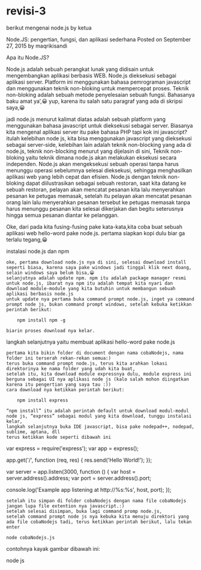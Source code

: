 # revisi-3
berikut mengenai node.js by ketua


Node.JS: pengertian, fungsi, dan aplikasi sederhana
Posted on September 27, 2015 by maqrikisandi	

Apa itu Node.JS?

Node.js adalah sebuah perangkat lunak yang didisain untuk mengembangkan aplikasi berbasis WEB. Node.js dieksekusi sebagai aplikasi server. Platform ini menggunakan bahasa pemrograman javascript dan menggunakan teknik non-bloking untuk mempercepat proses. Teknik non-bloking adalah sebuah metode penyelesaian sebuah fungsi.
Bahasanya baku amat ya’,😀
yup, karena itu salah satu paragraf yang ada di skripsi saya,😀

jadi node.js menurut kalimat diatas adalah sebuah platform yang menggunakan bahasa javascript untuk dieksekusi sebagai server. Biasanya kita mengenal aplikasi server itu pake bahasa PHP tapi kok ini javascript? itulah kelebihan node js, kita bisa menggunakan javascript yang dieksekusi sebagai server-side, kelebihan lain adalah teknik non-blocking yang ada di node.js, teknik non-blocking menurut yang dijelasin di sini,  Teknik non-bloking yaitu teknik dimana node.js akan melakukan eksekusi secara independen. Node.js akan mengeksekusi sebuah operasi tanpa harus menunggu operasi sebelumnya selesai dieksekusi, sehingga menghasilkan aplikasi web yang lebih cepat dan efisien. Node.js dengan teknik non-bloking dapat diilustrasikan sebagai sebuah restoran, saat kita datang ke sebuah restoran, pelayan akan mencatat pesanan kita lalu menyerahkan pesanan ke petugas memasak, setelah itu pelayan akan mencatat pesanan orang lain lalu menyerahkan pesanan tersebut ke petugas memasak tanpa harus menunggu pesanan kita selesai dikerjakan dan begitu seterusnya hingga semua pesanan diantar ke pelanggan.

Oke, dari pada kita fusing-fusing pake kata-kata,kita coba buat sebuah aplikasi web hello-word pake node.js. pertama siapkan kopi dulu biar ga terlalu tegang,😀

instalasi node.js dan npm

    oke, pertama download node.js nya di sini, selesai download install seperti biasa, karena saya pake windows jadi tinggal klik next doang, selain windows saya belum bisa,😀
    selanjutnya adalah update npm. npm itu adalah package manager resmi untuk node.js, ibarat nya npm itu adalah tempat kita nyari dan download module-module yang kita butuhin untuk membangun sebuah aplikasi berbasis node.js
    untuk update nya pertama buka command prompt node.js, inget ya command prompt node js, bukan command prompt windows, setelah kebuka ketikkan perintah berikut:

        npm install npm -g

    biarin proses download nya kelar.

langkah selanjutnya yaitu membuat aplikasi hello-word pake node.js

    pertama kita bikin folder di document dengan nama cobaNodejs, nama folder ini terserah rekan-rekan semua:)
    terus buka command prompt node.js, terus kita arahkan lokasi direktorinya ke nama folder yang udah kita buat,
    setelah itu, kita download module expressnya dulu, module express ini berguna sebagai UI nya aplikasi node js (kalo salah mohon diingatkan karena itu pengertian yang saya tau :))
    cara download nya ketikkan perintah berikut:

        npm install express

    “npm install” itu adalah perintah default untuk download modul-modul node js, “express” sebagai modul yang kita download, tunggu instalasi kelar,
    langkah selanjutnya buka IDE javascript, bisa pake nodepad++, nodepad, sublime, aptana, dll
    terus ketikkan kode seperti dibawah ini

var express = require('express');
var app = express();

app.get('/', function (req, res) {
  res.send('Hello World!');
});

var server = app.listen(3000, function () {
  var host = server.address().address;
  var port = server.address().port;

  console.log('Example app listening at http://%s:%s', host, port);
});

    setelah itu simpan di folder cobaNodejs dengan nama file cobaNodejs jangan lupa file extention nya javascript.:)
    setelah selesai disimpan, buka lagi command promp node.js,
    setelah command prompt node js nya kebuka kita menuju direktori yang ada file cobaNodejs tadi, terus ketikkan perintah berikut, lalu tekan enter

    node cobaNodejs.js

contohnya kayak gambar dibawah ini:

node js
